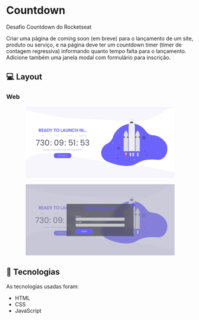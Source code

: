 # Countdown
Desafio Countdown do Rocketseat
<p>Criar uma página de coming soon (em breve) para o lançamento de um site, produto ou serviço, 
 e na página deve ter um countdown timer (timer de contagem regressiva) informando quanto tempo falta para o lançamento. 
 Adicione também uma janela modal com formulário para inscrição.</p>

## 💻 Layout  

### Web

<p align="center">
  <img alt="Countdown - Versão web" title="Countdown" src="./images/tela-web.PNG" width="400px">
</p>

<p align="center">
  <img alt="Countdown - Versão web" title="Countdown" src="./images/tela-web-modal.PNG" width="400px">
</p>

 ## 🔧 Tecnologias 

As tecnologias usadas foram: 
* HTML
* CSS
* JavaScript
